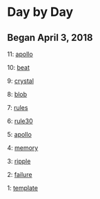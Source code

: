 # Day by Day
Began April 3, 2018
---
11: [apollo](11_apollo)

10: [beat](10_beat)

9: [crystal](9_crystal)

8: [blob](8_blob)

7: [rules](7_rules)

6: [rule30](6_rule30)

5: [apollo](5_apollo)

4: [memory](4_memory)

3: [ripple](3_ripple)

2: [failure](2_failure)

1: [template](1_template)

